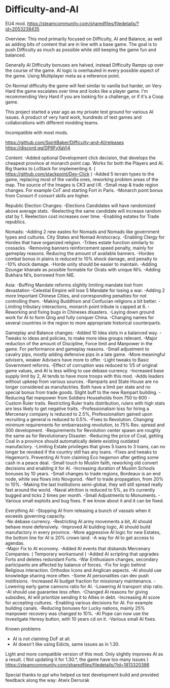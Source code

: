# Difficulty-and-AI
EU4 mod. https://steamcommunity.com/sharedfiles/filedetails/?id=2053238435

Overview:
This mod primarily focused on Difficulty, AI and Balance, as well as adding bits of content that are in line with a base game. The goal is to push Difficulty as much as possible while still keeping the game fun and balanced.

Generally AI Difficulty bonuses are halved, instead Difficulty Ramps up over the course of the game. AI logic is overhauled in every possible aspect of the game. Using Multiplayer meta as a reference point.


On Normal difficulty the game will feel similar to vanilla but harder, on Very Hard the game escalates over time and looks like a player game. I'm recommending Very Hard if you are looking for a challenge, or if it's a Coop game.

This project started a year ago as my private test ground for various AI issues. A product of very hard work, hundreds of test games and collaborations with different modding teams.    


Incompatible with most mods. 

https://github.com/SpiritBaker/Difficulty-and-AI/releases
https://discord.gg/DP6FvXaVj4

Content:
-Added optional Development click decision, that develops the cheapest province at monarch point cap. Works for both the Players and AI. Big thanks to LoStack for implementing it. ( https://github.com/stackpoint/Dev-Click )
-Added 5 terrain types to the game, replacing most of the vanilla ones, reworking problem areas of the map. The source of the Images is CK3 and I:R.
-Small map & trade region changes. For example CoT and starting Fort in Paris.
-Monarch point bonus from Consort if consort skills are higher.


Republic Election Changes:
-Elections Candidates will have randomized above average stats.
-Reelecting the same candidate will increase random stat by 1. Reelection cost increases over time.
-Enabling estates for Trade republics.


Nomads:
-Adding 2 new eastes for Nomads and Nomads like government types and cultures. City States and Nomad Aristocracy.
-Enabling Clergy for Hordes that have organized religion.
-Tribes estate function similarly to cossacks.
-Removing banners reinforcement speed penalty, mainly for gameplay reasons. Reducing the amount of available banners.
-Hordes combat bonus in plains is reduced to 10% shock damage, and penalty to -10% shock damage.
-Horde unity should be easier to maintain.
-Adding Dzungar khanate as possible formable for Oirats with unique NI’s.
-Adding Bukhara NI’s, borrowed from NIE.


Asia:
-Buffing Mandate reforms slightly limiting mandate lost from devastation
-Celestial Empire will lose 5 Mandate for losing a war.
-Adding 2 more Important Chinese Cities, and corresponding penalties for not controlling them.
-Making Buddhism and Confucian religions a bit better.
-Limiting tributary interactions, monarch point tribute is capped at 6.
-Reworking and fixing bugs in Chineses disasters.
-Laying down ground work for AI to form Qing and fully conquer China.
-Changing names for several countries in the region to more appropriate historical counterparts.


Gameplay and Balance changes:
-Added 10 Idea slots in a balanced way.
-Tweaks to ideas and policies, to make more idea groups relevant.
-Major reduction of the amount of Discipline, Force limit and Manpower in the game. For performance and gameplay reasons.
-Small adjustment to cavalry pips, mostly adding defensive pips in a late game. 
-More meaningful advisers, weaker Advisers have more to offer.
-Light tweaks to Basic Government reforms.
-Effect of corruption was reduced to 1/5 of original game values, and AI is less willing to use debase currency.
-Increased base supply limit by 2, AI tends to have more troops with this mod.
-Adds leaders without upkeep from various sources.
-Ramparts and State House are no longer considered as manufactries. Both have a limit per state and no special bonus from trade goods. Slight buff to the new Rampart building.
-Reducing flat manpower from Soldiers Households from 750 to 600
-Custom Ruler traits. Restricting Ruler traits distribution, rulers with high stats are less likely to get negative traits.
-Professionalism loss for hiring a Mercenary company is reduced to 2.5%, Professionalism gained upon recruiting a general is reduced to 0.5%.
-Fixes to Revolution. Changing minimum requirements for embarrassing revolution, to 75% Rev. spread and 300 development.
-Requirements for Revolution center spawn are roughly the same as for Revolutionary Disaster.
-Reducing the price of Coal, getting Coal in a province should automatically delete existing outdated manufactory.
-Limiting Estate privileges that gives 5 loans to 3 loans, can no longer be revoked if the country still has any loans.
-Fixes and tweaks to Hegemon’s. Preventing AI from claiming Eco hegemon after getting some cash in a peace deal.
-Small touch to Muslim faith, reworking old convert decisions and enabling it for AI.
-Increasing duration of Muslim Schools bonuses by 10 years.
-Small changes to trade regions, Bordeaux is an end node, white sea flows into Novgorod.
-Nerf to trade propagation, from 20% to 10%. 
-Making the last Institutions semi-global, they will still spread really fast around the world.
-Naval attrition is reduced to 5%, as it’s currently bugged and ticks 2 times per month.
-Small Adjustments to Monuments.
-Various small exploits and bug fixes. If we know about it and it can be fixed.




Everything AI:
-Stopping AI from releasing a bunch of vassals when it exceeds governing capacity.   
-No debase currency.
-Restricting AI army movements a bit, AI should behave more defensively.
-Improved AI building logic, AI should build manufactory in every province.
-More aggressive AI logic for new Estates, the bottom line for AI is 20% crown land.
-A way for AI to get access to agendas.   
-Major Fix to AI economy.
-Added AI events that disbands Mercenary Companies. ( Temporary workaround )
-Added AI scripting that upgrades Forts and deletes redundant Forts.
-War Enthusiasm changes, secondary participants are affected by balance of forces.
-Fix for logic behind Religious interaction. Orthodox Icons and Anglican aspects.
-AI should use knowledge sharing more often.
-Some AI personalities can dev push institisions.
-Increased AI budget fraction for missionary maintenance.
-Lowering early game cannons ratio for AI.
-Lowering AI transport ship ratio.
-AI should use guarantee less often.
-Changed AI reasons for giving subsidies, AI will prioritize sending it to Allies in debt.
-Increasing AI score for accepting cultures.
-Enabling various decisions for AI. For example building canals.
-Reducing bonuses for Lucky nations, mainly 25% manpower recovery was changed to 10%.
-AI Pope can now use the Investigate Heresy button, with 10 years cd on it.
-Various small AI fixes.


Known problems
- AI is not claiming DoF at all. 
- AI doesn't like using Edicts, same issues as in 1.30.  



Light and more compatible version of this mod. Only slightly improves AI as a result. ( Not updating it for 1.30.*, the game have too many issues )
https://steamcommunity.com/sharedfiles/filedetails/?id=1813320386



Special thanks to ppl who helped us test development build and provided feedback along the way: 
Atwix
Derrurak
